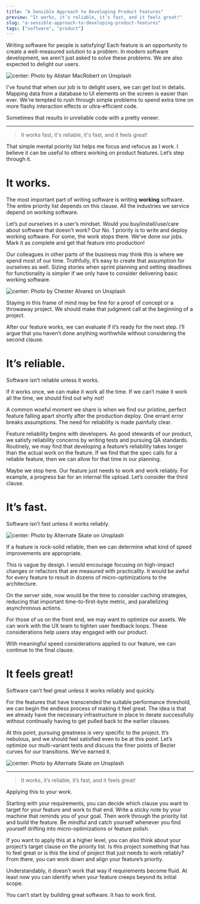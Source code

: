 ```yaml
---
title: "A Sensible Approach to Developing Product Features"
preview: "It works, it’s reliable, it’s fast, and it feels great!"
slug: "a-sensible-approach-to-developing-product-features"
tags: ["software", "product"]
---
```


Writing software for people is satisfying! Each feature is an opportunity to create a well-measured solution to a problem. In modern software development, we aren't just asked to solve these problems. We are also expected to delight our users.

![center: Photo by <a href="https://unsplash.com/@alistairmacrobert?utm_source=unsplash&utm_medium=referral&utm_content=creditCopyText">Alistair MacRobert</a> on <a href="https://unsplash.com/@alistairmacrobert?utm_source=unsplash&utm_medium=referral&utm_content=creditCopyText">Unsplash</a>](hero.jpg)

I've found that when our job is to delight users, we can get lost in details. Mapping data from a database to UI elements on the screen is easier than ever. We're tempted to rush through simple problems to spend extra time on more flashy interaction effects or ultra-efficient code.

Sometimes that results in unreliable code with a pretty veneer.

---

> It works fast, it's reliable, it's fast, and it feels great!

That simple mental priority list helps me focus and refocus as I work. I believe it can be useful to others working on product features. Let’s step through it.

# It works.

The most important part of writing software is writing **working** software. The entire priority list depends on this clause. All the industries we service depend on working software.

Let’s put ourselves in a user’s mindset. Would you buy/install/use/care about software that doesn’t work?
Our No. 1 priority is to write and deploy working software. For some, the work stops there. We’ve done our jobs. Mark it as complete and get that feature into production!

Our colleagues in other parts of the business may think this is where we spend most of our time. Truthfully, it’s easy to create that assumption for ourselves as well. Sizing stories when sprint planning and setting deadlines for functionality is simpler if we only have to consider delivering basic working software.

![center: Photo by <a href="https://unsplash.com/@chesteralvarez?utm_source=unsplash&utm_medium=referral&utm_content=creditCopyText">Chester Alvarez</a> on <a href="https://unsplash.com/@chesteralvarez?utm_source=unsplash&utm_medium=referral&utm_content=creditCopyText">Unsplash</a>](gears.jpg)

Staying in this frame of mind may be fine for a proof of concept or a throwaway project. We should make that judgment call at the beginning of a project.

After our feature works, we can evaluate if it’s ready for the next step. I’ll argue that you haven’t done anything worthwhile without considering the second clause.

# It’s reliable.

Software isn’t reliable unless it works.

If it works once, we can make it work all the time. If we can’t make it work all the time, we should find out why not!

A common woeful moment we share is when we find our pristine, perfect feature falling apart shortly after the production deploy. One errant error breaks assumptions. The need for reliability is made painfully clear.

Feature reliability begins with developers. As good stewards of our product, we satisfy reliability concerns by writing tests and pursuing QA standards. Routinely, we may find that developing a feature’s reliability takes longer than the actual work on the feature. If we find that the spec calls for a reliable feature, then we can allow for that time in our planning.

Maybe we stop here. Our feature just needs to work and work reliably. For example, a progress bar for an internal file upload. Let’s consider the third clause.

# It’s fast.

Software isn’t fast unless it works reliably.

![center: Photo by <a href="https://unsplash.com/@alternateskate?utm_source=unsplash&utm_medium=referral&utm_content=creditCopyText">Alternate Skate</a> on <a href="https://unsplash.com/@alternateskate?utm_source=unsplash&utm_medium=referral&utm_content=creditCopyText">Unsplash</a>](skate.jpg)

If a feature is rock-solid reliable, then we can determine what kind of speed improvements are appropriate.

This is vague by design. I would encourage focusing on high-impact changes or refactors that are measured with practicality. It would be awful for every feature to result in dozens of micro-optimizations to the architecture.

On the server side, now would be the time to consider caching strategies, reducing that important time-to-first-byte metric, and parallelizing asynchronous actions.

For those of us on the front end, we may want to optimize our assets. We can work with the UX team to tighten user feedback loops. These considerations help users stay engaged with our product.

With meaningful speed considerations applied to our feature, we can continue to the final clause.

# It feels great!

Software can’t feel great unless it works reliably and quickly.

For the features that have transcended the suitable performance threshold, we can begin the endless process of making it feel great. The idea is that we already have the necessary infrastructure in place to iterate successfully without continually having to get pulled back to the earlier clauses.

At this point, pursuing greatness is very specific to the project. It’s nebulous, and we should feel satisfied even to be at this point. Let’s optimize our multi-variant tests and discuss the finer points of Bezier curves for our transitions. We’ve earned it.

![center: Photo by <a href="https://unsplash.com/@willianjusten?utm_source=unsplash&utm_medium=referral&utm_content=creditCopyText">Alternate Skate</a> on <a href="https://unsplash.com/@willianjusten?utm_source=unsplash&utm_medium=referral&utm_content=creditCopyText">Unsplash</a>](mountain.jpg)

---

> It works, it’s reliable, it’s fast, and it feels great!

Applying this to your work.

Starting with your requirements, you can decide which clause you want to target for your feature and work to that end. Write a sticky note by your machine that reminds you of your goal. Then work through the priority list and build the feature. Be mindful and catch yourself whenever you find yourself drifting into micro-optimizations or feature polish.

If you want to apply this at a higher level, you can also think about your project’s target clause on the priority list. Is this project something that has to feel great or is this the kind of project that just needs to work reliably? From there, you can work down and align your feature’s priority.

Understandably, it doesn’t work that way if requirements become fluid. At least now you can identify when your feature creeps beyond its initial scope.

You can’t start by building great software. It has to work first.
